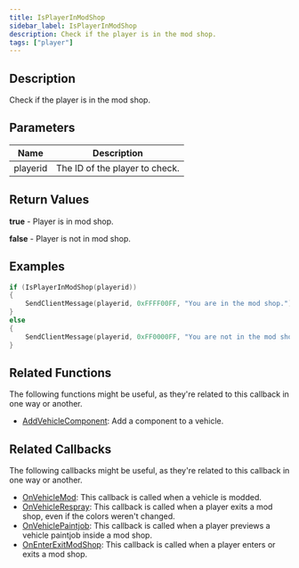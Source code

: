 ```yaml
---
title: IsPlayerInModShop
sidebar_label: IsPlayerInModShop
description: Check if the player is in the mod shop.
tags: ["player"]
---
```


<VersionWarn version='omp v1.1.0.2612' />

## Description

Check if the player is in the mod shop.

## Parameters

| Name     | Description                    |
|----------|--------------------------------|
| playerid | The ID of the player to check. |

## Return Values

**true** - Player is in mod shop.

**false** - Player is not in mod shop.

## Examples

```c
if (IsPlayerInModShop(playerid))
{
    SendClientMessage(playerid, 0xFFFF00FF, "You are in the mod shop.");
}
else
{
    SendClientMessage(playerid, 0xFF0000FF, "You are not in the mod shop.");
}
```

## Related Functions

The following functions might be useful, as they're related to this callback in one way or another. 

- [AddVehicleComponent](AddVehicleComponent): Add a component to a vehicle.

## Related Callbacks

The following callbacks might be useful, as they're related to this callback in one way or another. 

- [OnVehicleMod](../callbacks/OnVehicleMod): This callback is called when a vehicle is modded.
- [OnVehicleRespray](../callbacks/OnVehicleRespray): This callback is called when a player exits a mod shop, even if the colors weren't changed.
- [OnVehiclePaintjob](../callbacks/OnVehiclePaintjob): This callback is called when a player previews a vehicle paintjob inside a mod shop.
- [OnEnterExitModShop](../callbacks/OnEnterExitModShop): This callback is called when a player enters or exits a mod shop.

